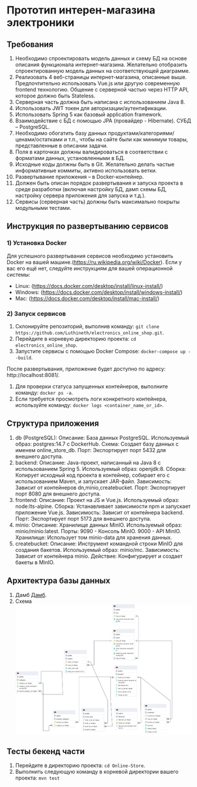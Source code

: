 # Прототип интерен-магазина электроники
## Требования
1. Необходимо спроектировать модель данных и схему БД на основе описания функционала интернет-магазина. 
   Желательно отобразить спроектированную модель данных на соответствующей диаграмме. 
2. Реализовать 4 веб-страницы интернет-магазина, описанные выше. 
   Предпочтительно использовать Vue.js или другую современную frontend технологию. 
   Общение с серверной частью через HTTP API, которое должно быть Stateless. 
3. Серверная часть должна быть написана с использованием Java 8. 
4. Использовать JWT токен для авторизации/аутентификации. 
5. Использовать Spring 5 как базовый application framework. 
6. Взаимодействие с БД с помощью JPA (провайдер - Hibernate). СУБД – PostgreSQL. 
7. Необходимо обогатить базу данных продуктами/категориями/ценами/остатками и т.п., 
   чтобы на сайте были как минимум товары, представленные в описании задачи. 
8. Поля в карточках должны валидироваться в соответствии с форматами данных, установленными в БД. 
9. Исходные коды должны быть в Git. Желательно делать частые информативные коммиты, активно использовать ветки. 
10. Развертывание приложения – в Docker-контейнер. 
11. Должен быть описан порядок развертывания и запуска проекта в среде разработки 
    (включая настройку БД, дамп схемы БД, настройку сервера приложения для запуска и т.д.). 
12. Сервисы (серверная часть) должны быть максимально покрыты модульными тестами.

## Инструкция по развертыванию сервисов
### 1) Установка Docker
Для успешного развертывания сервисов необходимо установить Docker на вашей машине.(https://ru.wikipedia.org/wiki/Docker).
Если у вас его ещё нет, следуйте инструкциям для вашей операционной системы:

* Linux: (https://docs.docker.com/desktop/install/linux-install/)
* Windows: (https://docs.docker.com/desktop/install/windows-install/)
* Mac: (https://docs.docker.com/desktop/install/mac-install/)

### 2) Запуск сервисов
1) Склонируйте репозиторий, выполнив команду: `git clone https://github.com/Luthineth/electronics_online_shop.git`.
2) Перейдите в корневую директорию проекта: `cd electronics_online_shop`.
3) Запустите сервисы с помощью Docker Compose: `docker-compose up --build`.

После развертывания, приложение будет доступно по адресу: http://localhost:8081/.
1) Для проверки статуса запущенных контейнеров, выполните команду: `docker ps -a`.
2) Если требуется просмотреть логи конкретного контейнера, используйте команду: `docker logs <container_name_or_id>`.

## Структура приложения 
1) db (PostgreSQL):
   Описание: База данных PostgreSQL.
   Используемый образ: postgres:14.7 с DockerHub.
   Схема: Создает базу данных с именем online_store_db.
   Порт: Экспортирует порт 5432 для внешнего доступа.
2) backend:
   Описание: Java-проект, написанный на Java 8 с использованием Spring 5.
   Используемый образ: openjdk:8.
   Сборка: Копирует исходный код проекта в контейнер, собирает его с использованием Maven, и запускает JAR-файл.
   Зависимость: Зависит от контейнеров dn,minio,createbucket.
   Порт: Экспортирует порт 8080 для внешнего доступа.
3) frontend:
   Описание: Проект на JS и Vue.js.
   Используемый образ: node:lts-alpine.
   Сборка: Устанавливает зависимости npm и запускает приложение Vue.js.
   Зависимость: Зависит от контейнера backend.
   Порт: Экспортирует порт 5173 для внешнего доступа.
4) minio:
   Описание: Хранилище данных MinIO.
   Используемый образ: minio/minio:latest.
   Порты:
   9090 - Консоль MinIO.
   9000 - API MinIO.
   Хранилище: Использует том minio-data для хранения данных.
5) createbucket:
   Описание: Инструмент командной строки MinIO для создания бакетов.
   Используемый образ: minio/mc.
   Зависимость: Зависит от контейнера minio.
   Действие: Конфигурирует и создает бакеты в MinIO.

## Архитектура базы данных
1) Дамб [Дамб](https://github.com/Luthineth/electronics_online_shop/blob/main/Online-Store/src/main/resources/db/01_model.sql).
2) Схема ![Схема базы данных](./schema_data_base.png)

## Тесты бекенд части
1) Перейдите в директорию проекта: `cd Online-Store`.
2) Выполнить следующую команду в корневой директории вашего проекта: `mvn test`